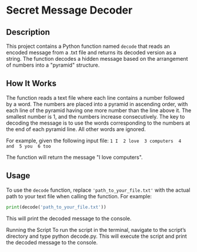 # Secret Message Decoder

## Description
This project contains a Python function named `decode` that reads an encoded message from a .txt file and returns its decoded version as a string. The function decodes a hidden message based on the arrangement of numbers into a "pyramid" structure.

## How It Works
The function reads a text file where each line contains a number followed by a word. The numbers are placed into a pyramid in ascending order, with each line of the pyramid having one more number than the line above it. The smallest number is 1, and the numbers increase consecutively. The key to decoding the message is to use the words corresponding to the numbers at the end of each pyramid line. All other words are ignored.

For example, given the following input file:
``
1 I 
2 love 
3 computers 
4 and 
5 you 
6 too
``

The function will return the message "I love computers".

## Usage
To use the `decode` function, replace `'path_to_your_file.txt'` with the actual path to your text file when calling the function. For example:

```python
print(decode('path_to_your_file.txt'))
```
This will print the decoded message to the console.

Running the Script
To run the script in the terminal, navigate to the script’s directory and type python decode.py. This will execute the script and print the decoded message to the console.
